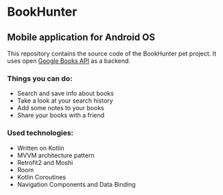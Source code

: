 # BookHunter

## Mobile application for Android OS

This repository contains the source code of the BookHunter pet project. It uses open [Google Books API](https://developers.google.com/books/docs/v1/using) as a backend.

### Things you can do:

- Search and save info about books
- Take a look at your search history
- Add some notes to your books
- Share your books with a friend

### Used technologies:

- Written on Kotlin
- MVVM architecture pattern
- Retrofit2 and Moshi
- Room
- Kotlin Coroutines
- Navigation Components and Data Binding